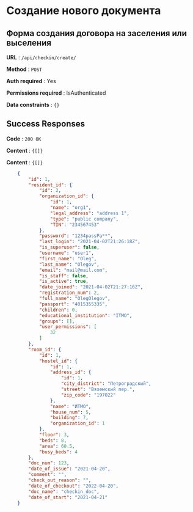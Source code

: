 # Создание нового документа

## Форма создания договора на заселения или выселения

**URL** : `/api/checkin/create/`

**Method** : `POST`

**Auth required** : Yes

**Permissions required** : IsAuthenticated

**Data constraints** : `{}`

## Success Responses

**Code** : `200 OK`

**Content** : `{[]}`

**Content** : `{[]}`
```json
    {
        "id": 1,
        "resident_id": {
            "id": 2,
            "organization_id": {
                "id": 1,
                "name": "org1",
                "legal_address": "address 1",
                "type": "public company",
                "TIN": "234567453"
            },
            "password": "1234passPa**",
            "last_login": "2021-04-02T21:26:18Z",
            "is_superuser": false,
            "username": "user1",
            "first_name": "Oleg",
            "last_name": "Olegov",
            "email": "mail@mail.com",
            "is_staff": false,
            "is_active": true,
            "date_joined": "2021-04-02T21:27:16Z",
            "registration_num": 2,
            "full_name": "OlegOlegov",
            "passport": "4015355335",
            "children": 0,
            "educational_institution": "ITMO",
            "groups": [],
            "user_permissions": [
                32
            ]
        },
        "room_id": {
            "id": 1,
            "hostel_id": {
                "id": 1,
                "address_id": {
                    "id": 1,
                    "city_district": "Петроградский",
                    "street": "Вяземский пер.",
                    "zip_code": "197022"
                },
                "name": "ИТМО",
                "house_num": 5,
                "building": 7,
                "organization_id": 1
            },
            "floor": 3,
            "beds": 8,
            "area": 60.5,
            "busy_beds": 4
        },
        "doc_num": 123,
        "date_of_issue": "2021-04-20",
        "comment": "",
        "check_out_reason": "",
        "date_of_checkout": "2022-04-20",
        "doc_name": "checkin_doc",
        "date_of_start": "2021-04-21"
    }
```
